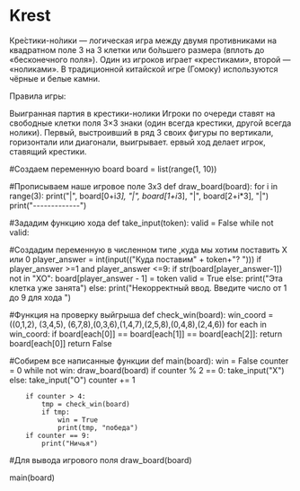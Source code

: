 # Krest
Кре́стики-но́лики — логическая игра между двумя противниками на квадратном поле 3 на 3 клетки или бо́льшего размера (вплоть до «бесконечного поля»). 
Один из игроков играет «крестиками», второй — «ноликами». В традиционной китайской игре (Гомоку) используются чёрные и белые камни.

Правила игры:

Выигранная партия в крестики-нолики
Игроки по очереди ставят на свободные клетки поля 3×3 знаки (один всегда крестики, другой всегда нолики). 
Первый, выстроивший в ряд 3 своих фигуры по вертикали, горизонтали или диагонали, выигрывает. 
ервый ход делает игрок, ставящий крестики.



#Cоздаем переменную board
board = list(range(1, 10))

#Прописываем наше игровое поле 3х3
def draw_board(board):
    for i in range(3):
        print("|", board[0+i*3], "|", board[1+i*3], "|", board[2+i*3], "|")
        print("-------------")
        
        
#Зададим функцию хода 
def take_input(token):
    valid = False
    while not valid:
    
#Cоздадим переменную в численном типе ,куда мы хотим поставить X или 0
        player_answer = int(input(("Куда поставим" + token+"? ")))
        if player_answer >=1 and player_answer <=9:
            if str(board[player_answer-1]) not in "XO":
                board[player_answer - 1] = token
                valid = True
            else:
                print("Эта клетка уже занята")
        else:
            print("Некорректный ввод. Введите число от 1 до 9 для хода ")
            
#Функция на проверку выйгрыша 
def check_win(board):
    win_coord = ((0,1,2), (3,4,5), (6,7,8),(0,3,6),(1,4,7),(2,5,8),(0,4,8),(2,4,6))
    for each in win_coord:
        if board[each[0]] == board[each[1]] == board[each[2]]:
            return board[each[0]]
        return False
        
#Собирем все написанные функции
def main(board):
    win = False
    counter = 0
    while not win:
        draw_board(board)
        if counter % 2 == 0:
            take_input("X")
        else:
            take_input("O")
        counter += 1

        if counter > 4:
            tmp = check_win(board)
            if tmp:
                win = True
                print(tmp, "победа")
        if counter == 9:
            print("Ничья")
            
#Для вывода игрового поля 
    draw_board(board)

main(board)

